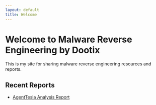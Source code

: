 ```yaml
---
layout: default
title: Welcome
---
```


# Welcome to Malware Reverse Engineering by Dootix

This is my site for sharing malware reverse engineering resources and reports.

## Recent Reports
- [AgentTesla Analysis Report](./Reports/AgentTesla_analysis_report.pdf)

